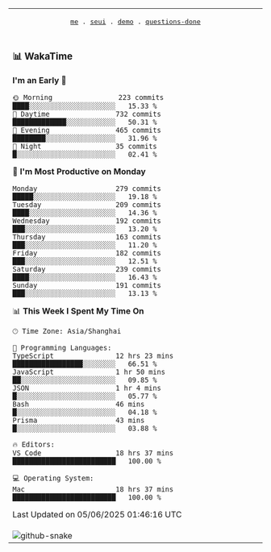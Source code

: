 
<div align="center">

<table>
<tr><td>
  <p align="center">
  <samp>
    <a href="https://github.com/seaeam/seaeam">me</a> .
    <a href="https://github.com/SeaMmMm/se-element">seui</a> .
    <a href="https://github.com/seaeam/project-demo">demo</a> .
    <a href="https://github.com/506-FETL/one-question-per-day">questions-done</a>
    
  </samp>
    </p>
</td></tr>

<tr><td>

### 📊 WakaTime

<!--START_SECTION:waka-->
**I'm an Early 🐤** 

```text
🌞 Morning                223 commits         ████░░░░░░░░░░░░░░░░░░░░░   15.33 % 
🌆 Daytime                732 commits         █████████████░░░░░░░░░░░░   50.31 % 
🌃 Evening                465 commits         ████████░░░░░░░░░░░░░░░░░   31.96 % 
🌙 Night                  35 commits          █░░░░░░░░░░░░░░░░░░░░░░░░   02.41 % 
```
📅 **I'm Most Productive on Monday** 

```text
Monday                   279 commits         █████░░░░░░░░░░░░░░░░░░░░   19.18 % 
Tuesday                  209 commits         ████░░░░░░░░░░░░░░░░░░░░░   14.36 % 
Wednesday                192 commits         ███░░░░░░░░░░░░░░░░░░░░░░   13.20 % 
Thursday                 163 commits         ███░░░░░░░░░░░░░░░░░░░░░░   11.20 % 
Friday                   182 commits         ███░░░░░░░░░░░░░░░░░░░░░░   12.51 % 
Saturday                 239 commits         ████░░░░░░░░░░░░░░░░░░░░░   16.43 % 
Sunday                   191 commits         ███░░░░░░░░░░░░░░░░░░░░░░   13.13 % 
```


📊 **This Week I Spent My Time On** 

```text
🕑︎ Time Zone: Asia/Shanghai

💬 Programming Languages: 
TypeScript               12 hrs 23 mins      █████████████████░░░░░░░░   66.51 % 
JavaScript               1 hr 50 mins        ██░░░░░░░░░░░░░░░░░░░░░░░   09.85 % 
JSON                     1 hr 4 mins         █░░░░░░░░░░░░░░░░░░░░░░░░   05.77 % 
Bash                     46 mins             █░░░░░░░░░░░░░░░░░░░░░░░░   04.18 % 
Prisma                   43 mins             █░░░░░░░░░░░░░░░░░░░░░░░░   03.88 % 

🔥 Editors: 
VS Code                  18 hrs 37 mins      █████████████████████████   100.00 % 

💻 Operating System: 
Mac                      18 hrs 37 mins      █████████████████████████   100.00 % 
```


 Last Updated on 05/06/2025 01:46:16 UTC
<!--END_SECTION:waka-->
</td></tr>

<tr><td>
  <img alt="github-snake" src="profile-snake-contrib/github-user-contribution.svg"/>
</td></tr>

</table>
